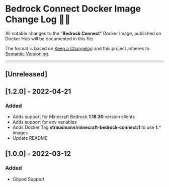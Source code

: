 # **Bedrock Connect Docker Image Change Log** 📜📝

All notable changes to the "**Bedrock Connect**" Docker Image, published on Docker Hub will be documented in this file.

The format is based on [Keep a Changelog](https://keepachangelog.com/en/1.0.0/) and this project adheres to [Semantic Versioning](https://semver.org/spec/v2.0.0.html).

---

## [Unreleased]

## [**1.2.0**] - 2022-04-21

### Added

* Adds support for Minecraft Bedrock **1.18.30** version clients
* Adds support for env variables
* Adds Docker Tag **strausmann/minecraft-bedrock-connect:1** to use **1.*** images
* Update README

## [**1.0.0**] - 2022-03-12

### Added

* Gitpod Support